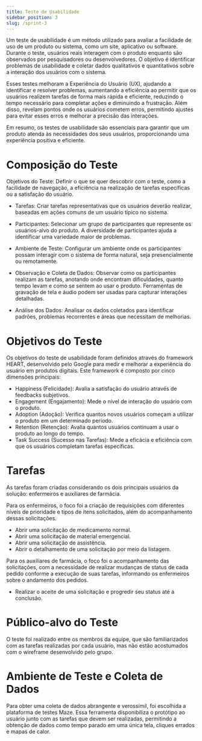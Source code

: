 ```yaml
---
title: Teste de Usabilidade
sidebar_position: 3
slug: /sprint-3
---
```


Um teste de usabilidade é um método utilizado para avaliar a facilidade de uso de um produto ou sistema, como um site, aplicativo ou software. Durante o teste, usuários reais interagem com o produto enquanto são observados por pesquisadores ou desenvolvedores. O objetivo é identificar problemas de usabilidade e coletar dados qualitativos e quantitativos sobre a interação dos usuários com o sistema.

Esses testes melhoram a Experiência do Usuário (UX), ajudando a identificar e resolver problemas, aumentando a eficiência ao permitir que os usuários realizem tarefas de forma mais rápida e eficiente, reduzindo o tempo necessário para completar ações e diminuindo a frustração. Além disso, revelam pontos onde os usuários cometem erros, permitindo ajustes para evitar esses erros e melhorar a precisão das interações.

Em resumo, os testes de usabilidade são essenciais para garantir que um produto atenda às necessidades dos seus usuários, proporcionando uma experiência positiva e eficiente.

# Composição do Teste
Objetivos do Teste: Definir o que se quer descobrir com o teste, como a facilidade de navegação, a eficiência na realização de tarefas específicas ou a satisfação do usuário.

- Tarefas: Criar tarefas representativas que os usuários deverão realizar, baseadas em ações comuns de um usuário típico no sistema.

- Participantes: Selecionar um grupo de participantes que represente os usuários-alvo do produto. A diversidade de participantes ajuda a identificar uma variedade maior de problemas.

- Ambiente de Teste: Configurar um ambiente onde os participantes possam interagir com o sistema de forma natural, seja presencialmente ou remotamente.

- Observação e Coleta de Dados: Observar como os participantes realizam as tarefas, anotando onde encontram dificuldades, quanto tempo levam e como se sentem ao usar o produto. Ferramentas de gravação de tela e áudio podem ser usadas para capturar interações detalhadas.

- Análise dos Dados: Analisar os dados coletados para identificar padrões, problemas recorrentes e áreas que necessitam de melhorias.

# Objetivos do Teste
Os objetivos do teste de usabilidade foram definidos através do framework HEART, desenvolvido pelo Google para medir e melhorar a experiência do usuário em produtos digitais. Este framework é composto por cinco dimensões principais:

- Happiness (Felicidade): Avalia a satisfação do usuário através de feedbacks subjetivos.
- Engagement (Engajamento): Mede o nível de interação do usuário com o produto.
- Adoption (Adoção): Verifica quantos novos usuários começam a utilizar o produto em um determinado período.
- Retention (Retenção): Avalia quantos usuários continuam a usar o produto ao longo do tempo.
- Task Success (Sucesso nas Tarefas): Mede a eficácia e eficiência com que os usuários completam tarefas específicas.

# Tarefas
As tarefas foram criadas considerando os dois principais usuários da solução: enfermeiros e auxiliares de farmácia.

Para os enfermeiros, o foco foi a criação de requisições com diferentes níveis de prioridade e tipos de itens solicitados, além do acompanhamento dessas solicitações.

- Abrir uma solicitação de medicamento normal.
- Abrir uma solicitação de material emergencial.
- Abrir uma solicitação de assistência.
- Abrir o detalhamento de uma solicitação por meio da listagem.

Para os auxiliares de farmácia, o foco foi o acompanhamento das solicitações, com a necessidade de realizar mudanças de status de cada pedido conforme a execução de suas tarefas, informando os enfermeiros sobre o andamento dos pedidos.

- Realizar o aceite de uma solicitação e progredir seu status até a conclusão.

# Público-alvo do Teste
O teste foi realizado entre os membros da equipe, que são familiarizados com as tarefas realizadas por cada usuário, mas não estão acostumados com o wireframe desenvolvido pelo grupo.

# Ambiente de Teste e Coleta de Dados
Para obter uma coleta de dados abrangente e verossímil, foi escolhida a plataforma de testes Maze. Essa ferramenta disponibiliza o protótipo ao usuário junto com as tarefas que devem ser realizadas, permitindo a obtenção de dados como tempo parado em uma única tela, cliques errados e mapas de calor.
